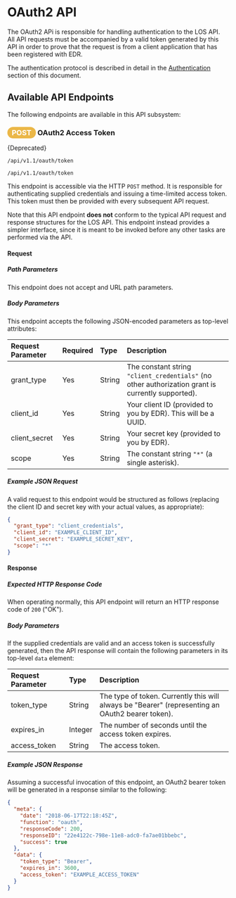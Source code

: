 # OAuth2 API

The OAuth2 APi is responsible for handling authentication
to the LOS API. All API requests must be accompanied by
a valid token generated by this API in order to prove that
the request is from a client application that has been
registered with EDR.

The authentication protocol is described in detail in
the [Authentication](../authentication.md) section of
this document.

## Available API Endpoints

The following endpoints are available in this API subsystem:

### <span style="background-color: #ebb747; font-weight: bold; color: #ffffff; padding: 3px 10px; border-radius: 14px;">POST</span> **OAuth2 Access Token**

{Deprecated}
```text
/api/v1.1/oauth/token
```

```text
/api/v1.1/oauth/token
```

This endpoint is accessible via the HTTP `POST` method. It
is responsible for authenticating supplied credentials and
issuing a time-limited access token. This token must then
be provided with every subsequent API request.

Note that this API endpoint **does not** conform to the typical
API request and response structures for the LOS API. This
endpoint instead provides a simpler interface, since it is
meant to be invoked before any other tasks are performed via
the API.

#### Request

##### Path Parameters

This endpoint does not accept and URL path parameters.

##### Body Parameters

This endpoint accepts the following JSON-encoded parameters
as top-level attributes:

| Request Parameter | Required | Type | Description |
| :--- | :--- | :--- | :--- |
| grant_type | Yes | String | The constant string `"client_credentials"` (no other authorization grant is currently supported). |
| client_id | Yes | String | Your client ID (provided to you by EDR). This will be a UUID. |
| client_secret | Yes | String | Your secret key (provided to you by EDR). |
| scope | Yes | String | The constant string `"*"` (a single asterisk). |

##### Example JSON Request

A valid request to this endpoint would be structured as follows
(replacing the client ID and secret key with your actual values,
as appropriate):

```json
{
  "grant_type": "client_credentials",
  "client_id": "EXAMPLE_CLIENT_ID",
  "client_secret": "EXAMPLE_SECRET_KEY",
  "scope": "*"
}
```

#### Response

##### Expected HTTP Response Code

When operating normally, this API endpoint will return
an HTTP response code of `200` ("OK").

##### Body Parameters

If the supplied credentials are valid and an access token
is successfully generated, then the API response will
contain the following parameters in its top-level `data`
element:

| Request Parameter | Type | Description |
| :--- | :--- | :--- |
| token_type | String | The type of token. Currently this will always be "Bearer" (representing an OAuth2 bearer token). |
| expires_in | Integer | The number of seconds until the access token expires. |
| access_token | String | The access token. |

##### Example JSON Response

Assuming a successful invocation of this endpoint, an OAuth2
bearer token will be generated in a response similar to the
following:

```json
{
  "meta": {
    "date": "2018-06-17T22:18:45Z",
    "function": "oauth",
    "responseCode": 200,
    "responseID": "22e4122c-798e-11e8-adc0-fa7ae01bbebc",
    "success": true
  },
  "data": {
    "token_type": "Bearer",
    "expires_in": 3600,
    "access_token": "EXAMPLE_ACCESS_TOKEN"
  }
}

```
